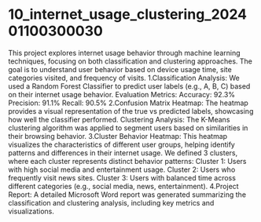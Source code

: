 # 10_internet_usage_clustering_202401100300030
This project explores internet usage behavior through machine learning techniques, focusing on both classification and clustering approaches. The goal is to understand user behavior based on device usage time, site categories visited, and frequency of visits.
1.Classification Analysis:
We used a Random Forest Classifier to predict user labels (e.g., A, B, C) based on their internet usage behavior.
Evaluation Metrics:
Accuracy: 92.3%
Precision: 91.1%
Recall: 90.5%
2.Confusion Matrix Heatmap: The heatmap provides a visual representation of the true vs predicted labels, showcasing how well the classifier performed.
Clustering Analysis:
The K-Means clustering algorithm was applied to segment users based on similarities in their browsing behavior.
3.Cluster Behavior Heatmap: This heatmap visualizes the characteristics of different user groups, helping identify patterns and differences in their internet usage.
We defined 3 clusters, where each cluster represents distinct behavior patterns:
Cluster 1: Users with high social media and entertainment usage.
Cluster 2: Users who frequently visit news sites.
Cluster 3: Users with balanced time across different categories (e.g., social media, news, entertainment).
4.Project Report:
A detailed Microsoft Word report was generated summarizing the classification and clustering analysis, including key metrics and visualizations.
